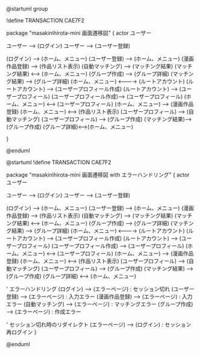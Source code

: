 @startuml group

!define TRANSACTION CAE7F2

package "masakinihirota-mini 画面遷移図" {
  actor ユーザー

  ユーザー --> (ログイン)
  ユーザー --> (ユーザー登録)

  (ログイン) --> (ホーム、メニュー)
  (ユーザー登録) --> (ホーム、メニュー)
  (漫画作品登録) --> (作品リスト表示)
  (自動マッチング) --> (マッチング結果)
   (マッチング結果) <--> (ホーム、メニュー)
  (グループ作成) --> (グループ詳細)
  (マッチング結果) --> (グループ詳細)
  (ホーム、メニュー) <----> (ルートアカウント)
  (ルートアカウント) --> (ユーザープロフィール作成)
  (ルートアカウント) --> (ユーザープロフィール)
  (ユーザープロフィール作成)--> (ユーザープロフィール)
  (ホーム、メニュー) <--> (ユーザープロフィール)
  (ホーム、メニュー) --> (漫画作品登録)
  (ホーム、メニュー) <--> (作品リスト表示)
  (ユーザープロフィール) --> (自動マッチング)
  (ユーザープロフィール) --> (グループ作成)
  (マッチング結果)-->(グループ作成)
  (グループ詳細)<-->(ホーム、メニュー)

}

@enduml


@startuml
!define TRANSACTION CAE7F2

package "masakinihirota-mini 画面遷移図 with エラーハンドリング" {
  actor ユーザー

  ユーザー --> (ログイン)
  ユーザー --> (ユーザー登録)

  (ログイン) --> (ホーム、メニュー)
  (ユーザー登録) --> (ホーム、メニュー)
  (漫画作品登録) --> (作品リスト表示)
  (自動マッチング) --> (マッチング結果)
  (マッチング結果) <--> (ホーム、メニュー)
  (グループ作成) --> (グループ詳細)
  (マッチング結果) --> (グループ詳細)
  (ホーム、メニュー) <----> (ルートアカウント)
  (ルートアカウント) --> (ユーザープロフィール作成)
  (ルートアカウント) --> (ユーザープロフィール)
  (ユーザープロフィール作成) --> (ユーザープロフィール)
  (ホーム、メニュー) <--> (ユーザープロフィール)
  (ホーム、メニュー) --> (漫画作品登録)
  (ホーム、メニュー) <--> (作品リスト表示)
  (ユーザープロフィール) --> (自動マッチング)
  (ユーザープロフィール) --> (グループ作成)
  (マッチング結果) --> (グループ作成)
  (グループ詳細) <--> (ホーム、メニュー)

  ' エラーハンドリング
  (ログイン) --> (エラーページ) : セッション切れ
  (ユーザー登録) --> (エラーページ) : 入力エラー
  (漫画作品登録) --> (エラーページ) : 入力エラー
  (自動マッチング) --> (エラーページ) : マッチングエラー
  (グループ作成) --> (エラーページ) : 作成エラー

  ' セッション切れ時のリダイレクト
  (エラーページ) --> (ログイン) : セッション再ログイン
}

@enduml
